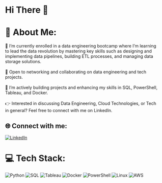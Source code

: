 # Hi There 👋

# 💫 About Me:
🔭 I’m currently enrolled in a data engineering bootcamp where I’m learning to lead the data revolution by mastering key skills such as designing and implementing data pipelines, building ETL processes, and managing data storage solutions.<br><br>
🤝 Open to networking and collaborating on data engineering and tech projects.<br><br>
🌱 I’m actively building projects and enhancing my skills in SQL, PowerShell, Tableau, and Docker.<br><br>
👉 Interested in discussing Data Engineering, Cloud Technologies, or Tech in general? Feel free to connect with me on LinkedIn.<br>

## 🌐 Connect with me:
[![LinkedIn](https://img.shields.io/badge/LinkedIn-%230077B5.svg?logo=linkedin&logoColor=white)](https://linkedin.com/in/abdirahman-qorane-36189a182) 

# 💻 Tech Stack:
![Python](https://img.shields.io/badge/python-3670A0?style=for-the-badge&logo=python&logoColor=ffdd54) 
![SQL](https://img.shields.io/badge/SQL-%230074D1.svg?style=for-the-badge&logo=Microsoft-SQL-Server&logoColor=white) 
![Tableau](https://img.shields.io/badge/Tableau-E97627?style=for-the-badge&logo=Tableau&logoColor=white) 
![Docker](https://img.shields.io/badge/Docker-%230db7ed.svg?style=for-the-badge&logo=docker&logoColor=white) 
![PowerShell](https://img.shields.io/badge/PowerShell-%235391FE.svg?style=for-the-badge&logo=powershell&logoColor=white) 
![Linux](https://img.shields.io/badge/Linux-%23FCC624.svg?style=for-the-badge&logo=linux&logoColor=black) 
![AWS](https://img.shields.io/badge/AWS-%23FF9900.svg?style=for-the-badge&logo=amazon-aws&logoColor=white)



